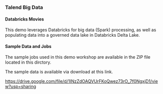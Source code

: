 
### Talend Big Data

#### Databricks Movies

This demo leverages Databricks for big data (Spark) processing, as well as populating data 
into a governed data lake in Databricks Delta Lake.

#### Sample Data and Jobs

The sample jobs used in this demo workshop are available in the ZIP file located in this dirctory.

The sample data is available via download at this link. 

https://drive.google.com/file/d/1INzZdOAQVUrFKoQwez73rO_7f0NgxjD1/view?usp=sharing

